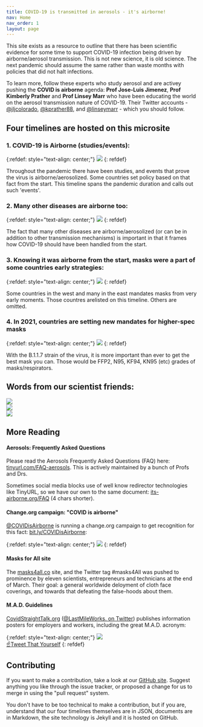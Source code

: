 ```yaml
---
title: COVID-19 is transmitted in aerosols - it's airborne!
nav: Home
nav_order: 1
layout: page
---
```


This site exists as a resource to outline that there has been scientific evidence for some time to support COVID-19 infection being driven by airborne/aerosol transmission. This is not new science, it is old science. The next pandemic should assume the same rather than waste months with policies that did not halt infections. 

To learn more, follow these experts who study aerosol and are activey pushing the **COVID is airborne** agenda: **Prof Jose-Luis Jimenez**, **Prof Kimberly Prather** and **Prof Linsey Marr** who have been educating the world on the aerosol transmission nature of COVID-19. Their Twitter accounts - [@jljcolorado](https://twitter.com/jljcolorado), [@kprather88](https://twitter.com/kprather88), and [@linseymarr](https://twitter.com/linseymarr) - which you should follow.

## Four timelines are hosted on this microsite

### 1. COVID-19 is Airborne (studies/events):

{:refdef: style="text-align: center;"}
[![](https://user-images.githubusercontent.com/82182/105086476-f361de80-5a90-11eb-8d3f-7dab334afa3d.png)](/covid19-timeline)
{: refdef}

Throughout the pandemic there have been studies, and events that prove the virus is airborne/aerosolized. Some countries set policy based on that fact from the start. This timeline spans the pandemic duration and calls out such 'events'.

### 2. Many other diseases are airborne too:

{:refdef: style="text-align: center;"}
[![](https://user-images.githubusercontent.com/82182/105086571-18eee800-5a91-11eb-80d2-1244da2421c2.png)](/historical-timeline)
{: refdef}

The fact that many other diseases are airborne/aerosolized (or can be in addition to other transmission mechanisms) is important in that it frames how COVID-19 should have been handled from the start.

### 3. Knowing it was airborne from the start, masks were a part of some countries early strategies:

{:refdef: style="text-align: center;"}
[![](https://user-images.githubusercontent.com/82182/105086641-358b2000-5a91-11eb-8fb2-9be3783ddfd4.png)](/early-masking-countries)
{: refdef}

Some countries in the west and many in the east mandates masks from very early moments. Those countres arelisted on this timeline. Others are omitted.

### 4. In 2021, countries are setting new mandates for higher-spec masks

{:refdef: style="text-align: center;"}
[![](https://user-images.githubusercontent.com/82182/105087417-56a04080-5a92-11eb-84d8-ae660b642070.png)](/masks-2021)
{: refdef}

With the B.1.1.7 strain of the virus, it is more important than ever to get the best mask you can. Those would be FFP2, N95, KF94, KN95 (etc) grades of masks/respirators.

## Words from our scientist friends:

<div id="slideshow">
   <div>
     <img src="https://user-images.githubusercontent.com/82182/102653821-724cba00-4167-11eb-8639-ac53c1d7543b.png">
   </div>
   <div>
     <img src="https://user-images.githubusercontent.com/82182/102656421-c2c61680-416b-11eb-804d-502ebed06d17.png">
   </div>
   <div>
     <img src="https://user-images.githubusercontent.com/82182/102660722-6c5cd600-4173-11eb-96b8-8585946c0149.png">
   </div>
</div>

## More Reading

#### Aerosols: Frequently Asked Questions

Please read the Aerosols Frequently Asked Questions (FAQ) here: [tinyurl.com/FAQ-aerosols](https://tinyurl.com/FAQ-aerosols). This is actively maintained by a bunch of Profs and Drs.

Sometimes social media blocks use of well know redirector technologies like TinyURL, so we have our own to the same document: [its-airborne.org/FAQ](https://its-airborne.org/FAQ) (4 chars shorter).

#### Change.org campaign: "COVID is airborne"

[@COVIDisAirborne](https://twitter.com/covidisairborne) is running a change.org campaign to get recognition for this fact: [bit.ly/COVIDisAirborne](https://bit.ly/COVIDisAirborne):

{:refdef: style="text-align: center;"}
![](https://user-images.githubusercontent.com/82182/102479775-3de9d880-4057-11eb-84ca-ba2b024c2127.png)
{: refdef}

#### Masks for All site

The [masks4all.co](https://masks4all.co/) site, and the Twitter tag #masks4All was pushed to prominence by eleven scientists, entrepreneurs and technicians at the end of March. Their goal: a general worldwide deloyment of cloth face coverings, and towards that defeating the false-hoods about them.

#### M.A.D. Guidelines

[CovidStraightTalk.org](https://covidstraighttalk.org/) ([@LastMileWorks. on Twitter](https://twitter.com/lastmileworks)) publishes information posters for employers and workers, including the great M.A.D. acronym:

{:refdef: style="text-align: center;"}
![](https://user-images.githubusercontent.com/82182/102404351-82d22880-3fdf-11eb-9b1a-c5a105e89101.png) 
<br><a href="https://twitter.com/intent/tweet?text=%23COVIDisAirborne%20%23masks4All%20%23bewareOfSharedAir%20%23ventilation.%20Masks!%20Air!%20Distance!%20https://pic.twitter.com/noIWVuuogr&name=small" target="_blank">☝️Tweet That Yourself</a>
{: refdef}

## Contributing

If you want to make a contribution, take a look at our [GitHub site](https://github.com/its-airborne/timelines-site). Suggest anything you like through the issue tracker, or proposed a change for us to merge in using the "pull request" system.

You don't have to be too technical to make a contribution, but if you are, understand that our four timelines themselves are in JSON, documents are in Markdown, the site technology is Jekyll and it is hosted on GitHub.
